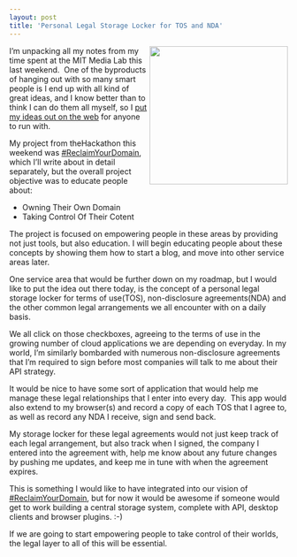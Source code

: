 ```yaml
---
layout: post
title: 'Personal Legal Storage Locker for TOS and NDA'
---
```

<p><img src="https://s3.amazonaws.com/kinlane-productions/lockers.jpg" alt="" width="250" align="right" /></p>
<p>I&rsquo;m unpacking all my notes from my time spent at the MIT Media Lab this last weekend. &nbsp;One of the byproducts of hanging out with so many smart people is I end up with all kind of great ideas, and I know better than to think I can do them all myself, so I <a href="/blog/tag.php?Search_Tag=ideas">put my ideas out on the web</a> for anyone to run with.</p>
<p>My project from theHackathon this weekend was <a href="http://reclaimyourdomain.org">#ReclaimYourDomain</a>, which I&rsquo;ll write about in detail separately, but the overall project objective was to educate people about:</p>
<ul class="mainlist">
<li>Owning Their Own Domain</li>
<li>Taking Control Of Their Cotent</li>
</ul>
<p>The project is focused on empowering people in these areas by providing not just tools, but also education.  I will begin educating people about these concepts by showing them how to start a blog, and move into other service areas later.</p>
<p>One service area that would be further down on my roadmap, but I would like to put the idea out there today, is the concept of a personal legal storage locker for terms of use(TOS), non-disclosure agreements(NDA) and the other common legal arrangements we all encounter with on a daily basis.</p>
<p>We all click on those checkboxes, agreeing to the terms of use in the growing number of cloud applications we are depending on everyday.  In my world, I&rsquo;m similarly bombarded with numerous non-disclosure agreements that I&rsquo;m required to sign before most companies will talk to me about their API strategy.</p>
<p>It would be nice to have some sort of application that would help me manage these legal relationships that I enter into every day. &nbsp;This app would also extend to my browser(s) and record a copy of each TOS that I agree to, as well as record any NDA I receive, sign and send back.</p>
<p>My storage locker for these legal agreements would not just keep track of each legal arrangement, but also track when I signed, the company I entered into the agreement with, help me know about any future changes by pushing me updates, and keep me in tune with when the agreement expires.</p>
<p>This is something I would like to have integrated into our vision of <a href="http://reclaimyourdomain.org">#ReclaimYourDomain</a>, but for now it would be awesome if someone would get to work building a central storage system, complete with API, desktop clients and browser plugins. :-)</p>
<p>If we are going to start empowering people to take control of their worlds, the legal layer to all of this will be essential.</p>